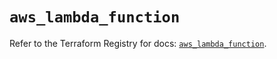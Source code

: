 # `aws_lambda_function`

Refer to the Terraform Registry for docs: [`aws_lambda_function`](https://registry.terraform.io/providers/hashicorp/aws/4.67.0/docs/resources/lambda_function).
